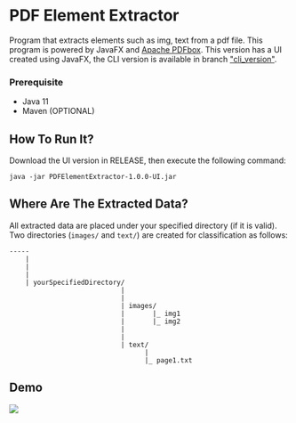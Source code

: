 # PDF Element Extractor

Program that extracts elements such as img, text from a pdf file. This program is powered by JavaFX and <a href="https://pdfbox.apache.org/">Apache PDFbox</a>. This version has a UI created using JavaFX, the CLI version is available in branch <a href="https://github.com/CurtisNewbie/PDF-Element-Extractor/tree/cli_version">"cli_version"</a>.

### Prerequisite

- Java 11
- Maven (OPTIONAL)

## How To Run It?

Download the UI version in RELEASE, then execute the following command:

    java -jar PDFElementExtractor-1.0.0-UI.jar

## Where Are The Extracted Data?

All extracted data are placed under your specified directory (if it is valid). Two directories (`images/` and `text/`) are created for classification as follows:

    -----
        |
        |
        |
        | yourSpecifiedDirectory/
                                |
                                |
                                | images/
                                |       |_ img1
                                |       |_ img2
                                |
                                |
                                | text/
                                      |
                                      |_ page1.txt

## Demo

<img src="https://user-images.githubusercontent.com/45169791/76635690-be673000-653f-11ea-8eb1-9fa4482c69a2.gif">
